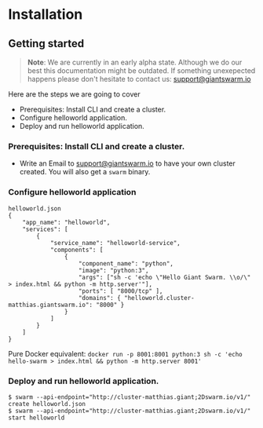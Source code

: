 # Installation

## Getting started

> **Note**:
> We are currently in an early alpha state. Although we do our best this documentation might be outdated. If something unexepected happens please don't hesitate to contact us: [support@giantswarm.io](mailto:support@giantswarm.io)

Here are the steps we are going to cover

* Prerequisites: Install CLI and create a cluster.
* Configure helloworld application.
* Deploy and run helloworld application.

### Prerequisites: Install CLI and create a cluster.

* Write an Email to support@giantswarm.io to have your own cluster created. You will also get a `swarm` binary.


### Configure helloworld application

    helloworld.json
    {
        "app_name": "helloworld",
        "services": [
            {
                "service_name": "helloworld-service",
                "components": [
                    {
                        "component_name": "python",
                        "image": "python:3",
                        "args": ["sh -c 'echo \"Hello Giant Swarm. \\o/\" > index.html && python -m http.server'"],
                        "ports": [ "8000/tcp" ],
                        "domains": { "helloworld.cluster-matthias.giantswarm.io": "8000" }
                    }
                ]
            }
        ]
    }

Pure Docker equivalent: 
```docker run -p 8001:8001 python:3 sh -c 'echo hello-swarm > index.html && python -m http.server 8001'```



### Deploy and run helloworld application.

    $ swarm --api-endpoint="http://cluster-matthias.giant;2Dswarm.io/v1/" create helloworld.json
    $ swarm --api-endpoint="http://cluster-matthias.giant;2Dswarm.io/v1/" start helloworld

